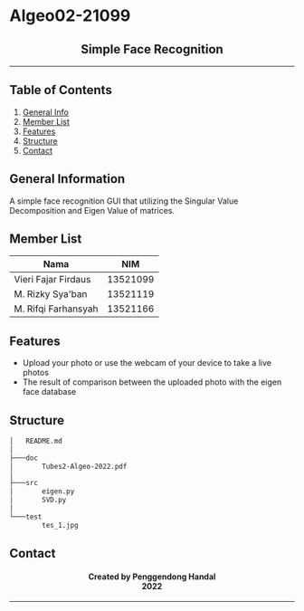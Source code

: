 # Algeo02-21099
<h2 align="center">
  Simple Face Recognition<br/>
</h2>
<hr>

## Table of Contents
1. [General Info](#general-information)
2. [Member List](#member-list)
3. [Features](#features)
4. [Structure](#structure)
5. [Contact](#contact)

<a name="general-information"></a>

## General Information
A simple face recognition GUI that utilizing the Singular Value Decomposition and Eigen Value of matrices.

<a name="member-list"></a>

## Member List

| Nama                  | NIM      |
| --------------------- | -------- |
| Vieri Fajar Firdaus   | 13521099 |
| M. Rizky Sya'ban      | 13521119 |
| M. Rifqi Farhansyah   | 13521166 |

<a name="features"></a>

## Features
- Upload your photo or use the webcam of your device to take a live photos
- The result of comparison between the uploaded photo with the eigen face database

<a name="structure"></a>

## Structure
```bash
│   README.md
│
├───doc
│       Tubes2-Algeo-2022.pdf
│
├───src
│       eigen.py
│       SVD.py
│
└───test
        tes_1.jpg
```
<a name="Contact"></a>

## Contact
<h4 align="center">
  Created by Penggendong Handal<br/>
  2022
</h4>
<hr>
